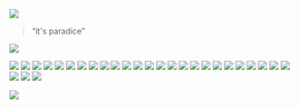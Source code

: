 <!-- ---
title: 'Vieques Puerto Rico'
subtitle: 'Cockadoodadoo!'
date: 2018-12-23 00:00:00
description: Photographying the paradice of Vieques Puerto Rico.
featured_image: '/images/TEMPLATE/01.jpg'
--- -->

![](/images/TEMPLATE/01.jpg)

> “it's paradice”

![](/images/TEMPLATE/02.jpg)

<div class="gallery" data-columns="2">
	<img src="/images/TEMPLATE/03.jpg">
	<img src="/images/TEMPLATE/04.jpg">
	<img src="/images/TEMPLATE/05.jpg">
	<img src="/images/TEMPLATE/06.jpg">
	<img src="/images/TEMPLATE/07.jpg">
	<img src="/images/TEMPLATE/08.jpg">
	<img src="/images/TEMPLATE/09.jpg">
	<img src="/images/TEMPLATE/10.jpg">
	<img src="/images/TEMPLATE/11.jpg">
	<img src="/images/TEMPLATE/12.jpg">
	<img src="/images/TEMPLATE/13.jpg">
	<img src="/images/TEMPLATE/14.jpg">
	<img src="/images/TEMPLATE/15.jpg">
	<img src="/images/TEMPLATE/16.jpg">
	<img src="/images/TEMPLATE/17.jpg">
	<img src="/images/TEMPLATE/18.jpg">
	<img src="/images/TEMPLATE/19.jpg">
	<img src="/images/TEMPLATE/20.jpg">
	<img src="/images/TEMPLATE/21.jpg">
	<img src="/images/TEMPLATE/22.jpg">
	<img src="/images/TEMPLATE/23.jpg">
	<img src="/images/TEMPLATE/24.jpg">
	<img src="/images/TEMPLATE/25.jpg">
	<img src="/images/TEMPLATE/26.jpg">
	<img src="/images/TEMPLATE/27.jpg">
	<img src="/images/TEMPLATE/28.jpg">
	<img src="/images/TEMPLATE/29.jpg">
	<img src="/images/TEMPLATE/30.jpg">
</div>

![](/images/TEMPLATE/31.jpg)
